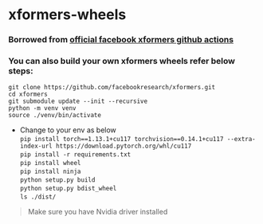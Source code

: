 # xformers-wheels

### Borrowed from [official facebook xformers github actions](https://github.com/facebookresearch/xformers/actions/workflows/wheels.yml)

### You can also build your own xformers wheels refer below steps:  

`git clone https://github.com/facebookresearch/xformers.git`  
`cd xformers`  
`git submodule update --init --recursive`  
`python -m venv venv`  
`source ./venv/bin/activate`  
* Change to your env as below    
`pip install torch==1.13.1+cu117 torchvision==0.14.1+cu117 --extra-index-url https://download.pytorch.org/whl/cu117`  
`pip install -r requirements.txt`  
`pip install wheel`  
`pip install ninja`  
`python setup.py build`  
`python setup.py bdist_wheel`  
`ls ./dist/`  

> Make sure you have Nvidia driver installed  

